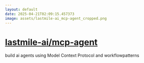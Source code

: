 ```yaml
---
layout: default
date: 2025-04-21T02:09:15.457373
image: assets/lastmile-ai_mcp-agent_cropped.png
---
```


# [lastmile-ai/mcp-agent](https://github.com/lastmile-ai/mcp-agent)

build ai agents using Model Context Protocol and workflowpatterns
